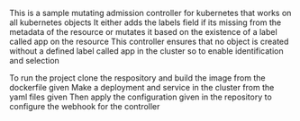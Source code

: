 This is a sample mutating admission controller for kubernetes that works on all kubernetes objects
It either adds the labels field if its missing from the metadata of the resource or mutates it based on the existence of a label called app on the resource
This controller ensures that no object is created without a defined label called app in the cluster so to enable identification and selection

To run the project clone the respository and build the image from the dockerfile given
Make a deployment and service in the cluster from the yaml files given
Then apply the configuration given in the repository to configure the webhook for the controller
